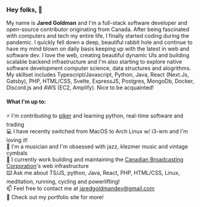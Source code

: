 ### Hey folks, :wave:

My name is **Jared Goldman** and I'm a full-stack software developer and open-source contributor originating from Canada. After being fascinated with computers and tech my entire life, I finally started coding during the pandemic. I quickly fell down a deep, beautiful rabbit hole and continue to have my mind blown on daily basis keeping up with the latest in web and software dev. I love the web, creating beautiful dynamic UIs and building scalable backend infrastructure and
I'm also starting to explore native software development computer science, data structures and alogrithms. My skillset includes Typescript/Javascript, Python, Java, React (Next.Js, Gatsby), PHP, HTML/CSS, Svelte, ExpressJS, Postgres, MongoDb, Docker, Discord.js and AWS (EC2, Amplify). Nice to be acquainted!

#### What I'm up to:

:zap: I'm contributing to [piker](https://github.com/pikers/piker) and learning python, real-time software and trading  
:computer: I have recently switched from MacOS to Arch Linux w/ i3-wm and I'm loving it!   
:drum: I'm a musician and I'm obsessed with jazz, klezmer music and vintage cymbals   
:office: I currently work building and maintaining the [Canadian Broadcasting Corporation](cbc.ca)'s web infrastructure  
:keyboard: Ask me about TS/JS, python, Java, React, PHP, HTML/CSS, Linux, meditation, running, cycling and powerlifting!  
:mailbox: Feel free to contact me at jaredgoldmandev@gmail.com  
:muscle: Check out my portfolio site for more!  
